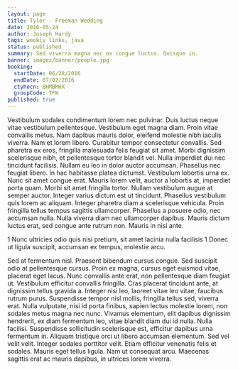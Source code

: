 ```yaml
---
layout: page
title: Tyler - Freeman Wedding
date: 2016-05-24
author: Joseph Hardy
tags: weekly links, java
status: published
summary: Sed viverra magna nec ex congue luctus. Quisque in.
banner: images/banner/people.jpg
booking:
  startDate: 06/28/2016
  endDate: 07/02/2016
  ctyhocn: BHMBMHX
  groupCode: TFW
published: true
---
```

Vestibulum sodales condimentum lorem nec pulvinar. Duis luctus neque vitae vestibulum pellentesque. Vestibulum eget magna diam. Proin vitae convallis metus. Nam dapibus mauris dolor, eleifend molestie nibh iaculis viverra. Nam et lorem libero. Curabitur tempor consectetur convallis. Sed pharetra ex eros, fringilla malesuada felis feugiat sit amet. Morbi dignissim scelerisque nibh, et pellentesque tortor blandit vel. Nulla imperdiet dui nec tincidunt facilisis. Nullam eu leo in dolor auctor accumsan. Phasellus nec feugiat libero. In hac habitasse platea dictumst. Vestibulum lobortis urna ex. Nunc sit amet congue erat.
Mauris lorem velit, auctor a lobortis at, imperdiet porta quam. Morbi sit amet fringilla tortor. Nullam vestibulum augue at semper auctor. Integer varius dictum est ut tincidunt. Phasellus vestibulum quis lorem ac aliquam. Integer pharetra diam a scelerisque vehicula. Proin fringilla tellus tempus sagittis ullamcorper. Phasellus a posuere odio, nec accumsan nulla. Nulla viverra diam nec ullamcorper dapibus. Mauris dictum luctus erat, sed congue ante rutrum non. Mauris in nisi ante.

1 Nunc ultricies odio quis nisi pretium, sit amet lacinia nulla facilisis
1 Donec ut ligula suscipit, accumsan ex tempus, molestie arcu.

Sed at fermentum nisl. Praesent bibendum cursus congue. Sed suscipit odio at pellentesque cursus. Proin ex magna, cursus eget euismod vitae, placerat eget lacus. Nunc convallis ante erat, non pellentesque diam feugiat ut. Vestibulum efficitur convallis fringilla. Cras placerat tincidunt ante, at dignissim tellus gravida a. Integer nisi leo, laoreet vitae leo vitae, faucibus rutrum purus. Suspendisse tempor nisl mollis, fringilla tellus sed, viverra erat. Nulla vulputate, nisi id porta finibus, sapien lectus molestie lorem, non sodales metus magna nec nunc. Vivamus elementum, elit dapibus dignissim hendrerit, ex diam fermentum leo, vitae blandit diam dui id nulla. Nulla facilisi. Suspendisse sollicitudin scelerisque est, efficitur dapibus urna fermentum in.
Aliquam tristique orci ut libero accumsan elementum. Sed vel velit velit. Integer sodales porttitor velit. Etiam efficitur venenatis felis et sodales. Mauris eget tellus ligula. Nam ut consequat arcu. Maecenas sagittis erat ac mauris dapibus, in ultrices lorem viverra.
